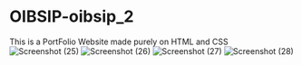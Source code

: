 # OIBSIP-oibsip_2
This is a PortFolio Website made purely on HTML and CSS
![Screenshot (25)](https://github.com/shubhrocks20/OIBSIP-oibsip_2/assets/94545975/930ee233-1f9e-457d-bc54-063559e82959)
![Screenshot (26)](https://github.com/shubhrocks20/OIBSIP-oibsip_2/assets/94545975/6b193372-968f-45af-b3df-c6b745c047d4)
![Screenshot (27)](https://github.com/shubhrocks20/OIBSIP-oibsip_2/assets/94545975/a0c68d82-ae31-4b71-809c-df10782e677d)
![Screenshot (28)](https://github.com/shubhrocks20/OIBSIP-oibsip_2/assets/94545975/9cacb0b4-a348-401e-abff-e59d4ad08c4d)

